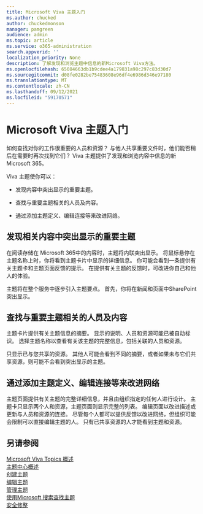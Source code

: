 ```yaml
---
title: Microsoft Viva 主题入门
ms.author: chucked
author: chuckedmonson
manager: pamgreen
audience: admin
ms.topic: article
ms.service: o365-administration
search.appverid: ''
localization_priority: None
description: 了解发现和浏览主题中信息的新Microsoft Viva方法。
ms.openlocfilehash: 65084663db1b9cdee4a179831a98c297c83d30d7
ms.sourcegitcommit: d08fe0282be75483608e96df4e6986d346e97180
ms.translationtype: MT
ms.contentlocale: zh-CN
ms.lasthandoff: 09/12/2021
ms.locfileid: "59170571"
---
```

# <a name="get-started-with-microsoft-viva-topics"></a>Microsoft Viva 主题入门

如何查找对你的工作很重要的人员和资源？ 与他人共享重要文件时，他们能否稍后在需要时再次找到它们？ Viva 主题提供了发现和浏览内容中信息的新Microsoft 365。  

Viva 主题使你可以： 

- 发现内容中突出显示的重要主题。

- 查找与重要主题相关的人员及内容。

- 通过添加主题定义、编辑连接等来改进网络。

## <a name="discover-important-topics-highlighted-in-related-content"></a>发现相关内容中突出显示的重要主题 

在阅读存储在 Microsoft 365中的内容时，主题将内联突出显示。 将鼠标悬停在主题名称上时，你将看到主题卡片中显示的详细信息。 你可能会看到一条提供有关主题卡和主题页面反馈的提示。 在提供有关主题的反馈时，可改进你自己和他人的体验。 

主题将在整个服务中逐步引入主题要点。 首先，你将在新闻和页面中SharePoint突出显示。

## <a name="find-people-and-content-connected-to-important-topics"></a>查找与重要主题相关的人员及内容 

主题卡片提供有关主题信息的摘要。 显示的说明、人员和资源可能已被自动标识。 选择主题名称以查看有关该主题的完整信息，包括关联的人员和资源。  

只显示已与您共享的资源。 其他人可能会看到不同的摘要，或者如果未与它们共享资源，则可能不会看到突出显示的主题。 

## <a name="improve-the-network-by-adding-topic-definitions-editing-connections-and-more"></a>通过添加主题定义、编辑连接等来改进网络 

主题页面提供有关主题的完整详细信息，并且由组织指定的任何人进行设计。 主题卡只显示两个人和资源，主题页面则显示完整的列表。 编辑页面以改进描述或更新与人员和资源的连接。 尽管每个人都可以提供反馈以改进网络，但组织可能会限制可以直接编辑主题的人。 只有已共享资源的人才能看到主题和资源。

## <a name="see-also"></a>另请参阅
[Microsoft Viva Topics 概述](topic-experiences-overview.md)</br>
[主题中心概述](topic-center-overview.md)</br>
[创建主题](create-a-topic.md)</br>
[编辑主题](edit-a-topic.md)</br>
[管理主题](manage-topics.md)</br>
[使用Microsoft 搜索查找主题](search.md)</br>
[安全修整](topic-experiences-security-trimming.md)

